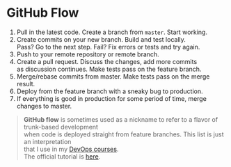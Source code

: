 # GitHub Flow

1. Pull in the latest code. Create a branch from `master`. Start working.    
2. Create commits on your new branch. Build and test locally.  
Pass? Go to the next step. Fail? Fix errors or tests and try again.  
3. Push to your remote repository or remote branch.  
4. Create a pull request. Discuss the changes, add more commits  
as discussion continues. Make tests pass on the feature branch. 
5. Merge/rebase commits from master. Make tests pass on the merge result.  
6. Deploy from the feature branch with a sneaky bug to production.
7. If everything is good in production for some period of time, merge changes to master. 
> **GitHub flow** is sometimes used as a nickname to refer to a flavor of trunk-based development  
when code is deployed straight from feature branches. This list is just an interpretation  
that I use in my [DevOps courses](http://redpill.solutions).  
The official tutorial is [here](https://guides.github.com/introduction/flow/).
